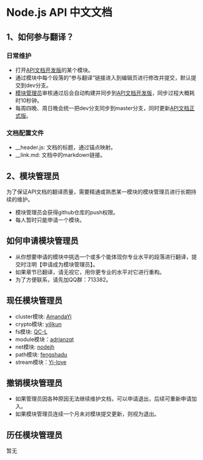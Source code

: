 # Node.js API 中文文档

## 1、如何参与翻译？

### 日常维护
- 打开[API文档开发版]的某个模块。
- 通过模块中每个段落的“参与翻译”链接进入到编辑页进行修改并提交，默认提交到dev分支。
- [模块管理员]审核通过后会自动构建并同步到[API文档开发版]，同步过程大概耗时10秒钟。
- 每周四晚、周日晚会统一把dev分支同步到master分支，同时更新[API文档正式版]。

### 文档配置文件

- __header.js: 文档的标题，通过锚点映射。
- __link.md: 文档中的markdown链接。


## 2、模块管理员

为了保证API文档的翻译质量，需要精通或熟悉某一模块的模块管理员进行长期持续的维护。

- 模块管理员会获得github仓库的push权限。
- 每人暂时只能申请一个模块。

## 如何申请模块管理员
- 从你想要申请的模块中挑选一个或多个能体现你专业水平的段落进行翻译，提交时注明【申请成为模块管理员】。
- 如果章节已翻译，请无视它，用你更专业的水平对它进行重构。
- 为了方便联系，请先加QQ群：713382。

## 现任模块管理员
- cluster模块: [AmandaYi]
- crypto模块: [yilikun]
- fs模块: [QC-L]
- module模块：[adrianzqt]
- net模块: [nodejh]
- path模块: [fengshadu]
- stream模块：[Yi-love]

## 撤销模块管理员
- 如果管理员因各种原因无法继续维护文档，可以申请退出，后续可重新申请加入。
- 如果模块管理员连续一个月未对模块提交更新，则视为退出。

## 历任模块管理员
暂无


[API文档正式版]: http://nodejs.cn/api/
[API文档开发版]: http://nodejs.cn/api/dev/
[模块管理员]: https://github.com/nodejscn/node-api-cn/blob/master/README.md#模块管理员

[AmandaYi]: https://github.com/AmandaYi
[yilikun]: https://github.com/yilikun
[QC-L]: https://github.com/QC-L
[adrianzqt]: https://github.com/adrianzqt
[nodejh]: https://github.com/nodejh
[fengshadu]: https://github.com/fengshadu
[Yi-love]: https://github.com/Yi-love
